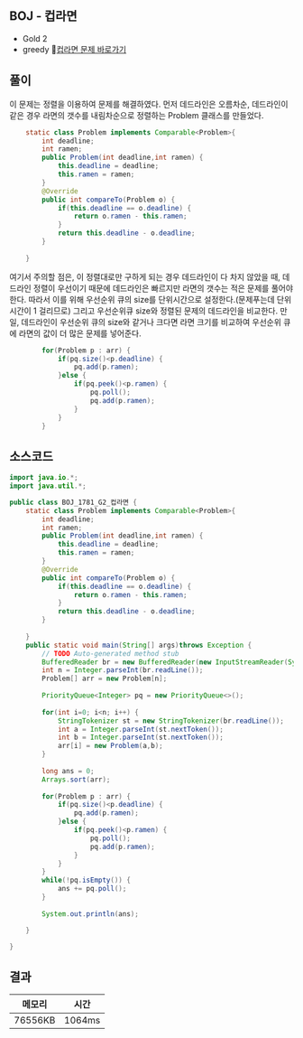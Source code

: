 ## BOJ - 컵라면 
- Gold 2
- greedy
🔗[컵라면 문제 바로가기](https://www.acmicpc.net/problem/1781)



## 풀이

이 문제는 정렬을 이용하여 문제를 해결하였다.
먼저 데드라인은 오름차순, 데드라인이 같은 경우 라면의 갯수를 내림차순으로 정렬하는 Problem 클래스를 만들었다.

~~~java
	static class Problem implements Comparable<Problem>{
		int deadline;
		int ramen;
		public Problem(int deadline,int ramen) {
			this.deadline = deadline;
			this.ramen = ramen;
		}
		@Override
		public int compareTo(Problem o) {
			if(this.deadline == o.deadline) {
				return o.ramen - this.ramen;
			}
			return this.deadline - o.deadline;
		}
		
	}
~~~

여기서 주의할 점은, 이 정렬대로만 구하게 되는 경우 데드라인이 다 차지 않았을 때, 데드라인 정렬이 우선이기 때문에 데드라인은 빠르지만 라면의 갯수는 적은 문제를 풀어야한다. 따라서 이를 위해 우선순위 큐의 size를 단위시간으로 설정한다.(문제푸는데 단위시간이 1 걸리므로) 그리고 우선순위큐 size와 정렬된 문제의 데드라인을 비교한다. 만일, 데드라인이 우선순위 큐의 size와 같거나 크다면 라면 크기를 비교하여 우선순위 큐에 라면의 값이 더 많은 문제를 넣어준다.

~~~java
		for(Problem p : arr) {
			if(pq.size()<p.deadline) {
				pq.add(p.ramen);
			}else {
				if(pq.peek()<p.ramen) {
					pq.poll();
					pq.add(p.ramen);
				}
			}
		}
~~~


## 소스코드
~~~java
import java.io.*;
import java.util.*;

public class BOJ_1781_G2_컵라면 {
	static class Problem implements Comparable<Problem>{
		int deadline;
		int ramen;
		public Problem(int deadline,int ramen) {
			this.deadline = deadline;
			this.ramen = ramen;
		}
		@Override
		public int compareTo(Problem o) {
			if(this.deadline == o.deadline) {
				return o.ramen - this.ramen;
			}
			return this.deadline - o.deadline;
		}
		
	}
	public static void main(String[] args)throws Exception {
		// TODO Auto-generated method stub
		BufferedReader br = new BufferedReader(new InputStreamReader(System.in));
		int n = Integer.parseInt(br.readLine());
		Problem[] arr = new Problem[n];
		
		PriorityQueue<Integer> pq = new PriorityQueue<>();
		
		for(int i=0; i<n; i++) {
			StringTokenizer st = new StringTokenizer(br.readLine());
			int a = Integer.parseInt(st.nextToken());
			int b = Integer.parseInt(st.nextToken());
			arr[i] = new Problem(a,b);
		}
		
		long ans = 0;
		Arrays.sort(arr);
		
		for(Problem p : arr) {
			if(pq.size()<p.deadline) {
				pq.add(p.ramen);
			}else {
				if(pq.peek()<p.ramen) {
					pq.poll();
					pq.add(p.ramen);
				}
			}
		}
		while(!pq.isEmpty()) {
			ans += pq.poll();
		}
		
		System.out.println(ans);

	}

}

~~~

## 결과 

| 메모리  | 시간 |
|----|----|
|76556KB	|1064ms|